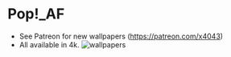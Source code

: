 # Pop!_AF
* See Patreon for new wallpapers (https://patreon.com/x4043)
* All available in 4k.
![wallpapers](https://preview.redd.it/7dqkcx2yr8j81.png?width=3840&format=png&auto=webp&s=2ee9886860f94a8d10cc95f542ac408ad52f1585)
